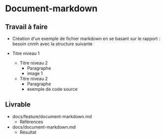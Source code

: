 # Document-markdown

## Travail à faire

- Création d'un exemple de fichier markdown en se basant sur le rapport : besoin cnmh avec la structure suivante

- Titre niveau 1 
  - Titre niveau 2
    - Paragraphe 
    - image 1
  - Titre niveau 2
    - Paragraphe 
    - exemple de code source 


## Livrable

- docs/feature/document-markdown.md
  - Références
- docs/document-markdown.md
  - Résultat